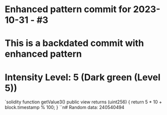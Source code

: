 ﻿# Enhanced pattern commit for 2023-10-31 - #3
# This is a backdated commit with enhanced pattern
# Intensity Level: 5 (Dark green (Level 5))
`solidity
function getValue3() public view returns (uint256) {
    return 5 * 10 + block.timestamp % 100;
}
``n# Random data: 240540494

